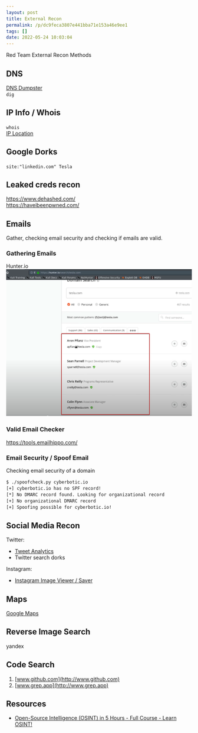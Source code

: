 ```yaml
---
layout: post
title: External Recon
permalink: /p/dc9feca3807e441bba71e153a46e9ee1
tags: []
date: 2022-05-24 10:03:04
---
```


Red Team External Recon Methods

## DNS

[DNS Dumpster](https://dnsdumpster.com/)\
`dig`

## IP Info / Whois

`whois`\
[IP Location](https://iplocation.net)

## Google Dorks

`site:"linkedin.com" Tesla`

## Leaked creds recon

<https://www.dehashed.com/>\
<https://haveibeenpwned.com/>

## Emails

Gather, checking email security and checking if emails are valid.

### Gathering Emails

Hunter.io\
![Hunter.io email pic](/resource/23ca40fcb63c46ed8545b558c57c9b78.png)

### Valid Email Checker

<https://tools.emailhippo.com/>

### Email Security / Spoof Email

Checking email security of a domain

```bash
$ ./spoofcheck.py cyberbotic.io
[+] cyberbotic.io has no SPF record!
[*] No DMARC record found. Looking for organizational record
[+] No organizational DMARC record
[+] Spoofing possible for cyberbotic.io!
```

## Social Media Recon

Twitter:

- [Tweet Analytics](https://socialbearing.com/)
- Twitter search dorks

Instagram:

- [Instagram Image Viewer / Saver](https://imginn.com/therock/)

## Maps

[Google Maps](https://maps.google.com)

## Reverse Image Search

yandex

## Code Search

1.  [www.github.com](http://www.github.com)
1.  [www.grep.app](http://www.grep.app)

## Resources

- [Open-Source Intelligence (OSINT) in 5 Hours - Full Course - Learn OSINT!](https://youtu.be/qwA6MmbeGNo)
